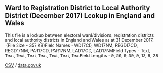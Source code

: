 ## Ward to Registration District to Local Authority District (December 2017) Lookup in England and Wales

This file is a lookup between electoral ward/divisions, registration districts and local authority districts in England and Wales as at 31 December 2017.  (File Size - 357 KB)Field Names - WD17CD, WD17NM, REGD17CD, REGD17NM, PAR17CD, PAR17NM, LAD17CD, LAD17NMField Types - Text, Text, Text, Text, Text, Text, Text, TextField Lengths - 9, 56, 9, 39, 9, 13, 9, 28

[CSV](csv/095.csv) / [data.gov.uk](https://data.gov.uk/dataset/c3f8f9d4-fd4f-42dc-973f-68d133e90c27/ward-to-registration-district-to-local-authority-district-december-2017-lookup-in-england-and-wales)

